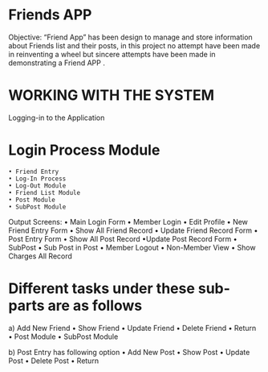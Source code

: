 # Friends APP
Objective: “Friend App” has been design to manage and store information about Friends list and their posts, in this project no attempt have been made in reinventing a wheel but sincere attempts have been made in demonstrating a Friend APP .

# WORKING WITH THE SYSTEM
Logging-in to the Application


# Login Process Module
    • Friend Entry
    • Log-In Process
    • Log-Out Module
    • Friend List Module
    • Post Module
    • SubPost Module


Output Screens: • Main Login Form • Member Login • Edit Profile • New Friend Entry Form • Show All Friend Record • Update Friend Record Form • Post Entry Form • Show All Post Record •Update Post Record Form  • SubPost • Sub Post in Post • Member Logout • Non-Member View • Show Charges All Record

# Different tasks under these sub-parts are as follows
a) Add New Friend
    • Show Friend
    • Update Friend
    • Delete Friend
    • Return
    • Post Module
    • SubPost Module

b) Post Entry has following option
    • Add New Post
    • Show Post
    • Update Post
    • Delete Post
    • Return
    
